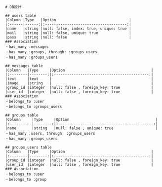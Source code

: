     # DB設計
    
    ## users table
    |Column |Type   |Option                                 |
    |:------|------:|:-------------------------------------:|
    |name   |string |null: false, index: true, unique: true |
    |mail   |string |null: false, unique: true              |
    |pass   |string |null: false                            |
    ### Association
    ・has_many :messages
    ・has_many :groups, through: :groups_users
    ・has_many :groups_users

    ## messages table
    |Column   |Type     |Option                                       |
    |:--------|--------:|:-------------------------------------------:|
    |text     |text     |                                             |
    |image    |string   |                                             |
    |group_id |integer  |null: false , foreign_key: true              |
    |user_id  |integer  |null: false , foreign_key: true              |
    ### Association
    ・belongs_to :user
    ・belongs_to :groups_users

    ## groups table
    |Column     |Type     |Option                                       |
    |:----------|--------:|:-------------------------------------------:|
    |name       |string   |null: false , unique: true                   |
    ・has_many :users, through: :groups_users
    ・has_many :groups_users

    ## groups_users table
    |Column   |Type     |Option                                       |
    |:--------|--------:|:-------------------------------------------:|
    |group_id |integer  |null: false , foreign_key: true              |
    |user_id  |integer  |null: false , foreign_key: true              |
    ### Association
    ・belongs_to :user
    ・belongs_to :group
